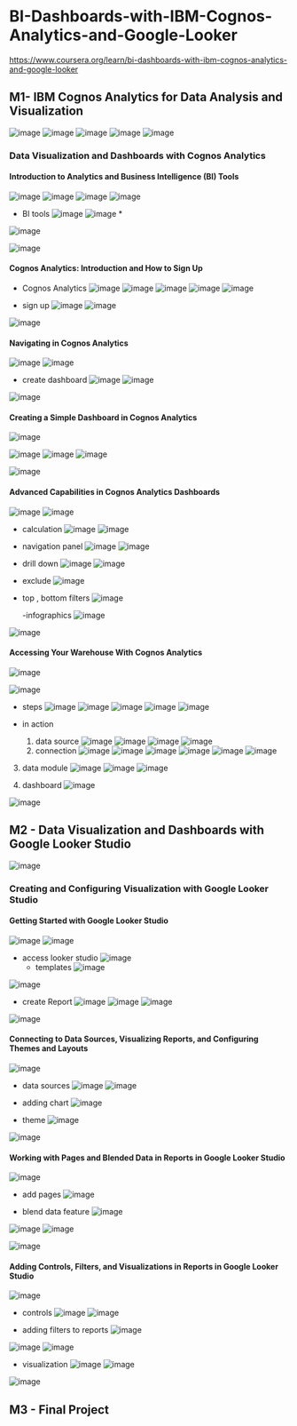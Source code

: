 # BI-Dashboards-with-IBM-Cognos-Analytics-and-Google-Looker
https://www.coursera.org/learn/bi-dashboards-with-ibm-cognos-analytics-and-google-looker

## M1- IBM Cognos Analytics for Data Analysis and Visualization
![image](https://github.com/user-attachments/assets/264e6437-133d-4e41-be3d-3ab9357c58e3)
![image](https://github.com/user-attachments/assets/9d0aabd0-ee70-4070-a53d-d779a66b293c)
![image](https://github.com/user-attachments/assets/0d8ba83c-e106-4fab-9ace-312e0eef70fe)
![image](https://github.com/user-attachments/assets/4bd8b1ba-3966-44f9-b2e8-5e7b4c79d0dc)
![image](https://github.com/user-attachments/assets/5413ffbc-6936-4f62-a120-6acbec768cef)


### Data Visualization and Dashboards with Cognos Analytics 

#### Introduction to Analytics and Business Intelligence (BI) Tools
![image](https://github.com/user-attachments/assets/fb97d786-74d1-470e-8937-b2f41fda3adc)
![image](https://github.com/user-attachments/assets/760e56dc-a7b9-4683-b283-a837bc8ce050)
![image](https://github.com/user-attachments/assets/7e92c955-173d-4d42-874f-444d3aedb2b7)
![image](https://github.com/user-attachments/assets/138a8c1e-db17-4d5e-9656-c93aa7dac657)

- BI tools
  ![image](https://github.com/user-attachments/assets/f0ecafcc-058e-4c0f-abcb-dd5892fdb7d1)
![image](https://github.com/user-attachments/assets/395490ac-86de-46c2-ac3e-53bac432b934) *

![image](https://github.com/user-attachments/assets/3b8e1de7-d7d4-4d78-96de-3bdbd8f289ea)

![image](https://github.com/user-attachments/assets/4887348e-3d2f-46e2-9cf8-cb9ca9ad508a)

#### Cognos Analytics: Introduction and How to Sign Up

- Cognos Analytics
  ![image](https://github.com/user-attachments/assets/cfbdc83c-e5bb-4da8-a22f-23e96af04f87)
![image](https://github.com/user-attachments/assets/28b3a07d-99b8-4878-bb55-9fb1faa1108e)
![image](https://github.com/user-attachments/assets/fa619503-6f60-49bf-b7b3-0a467973d667)
![image](https://github.com/user-attachments/assets/0dd42407-e9bc-4945-a5ec-0164eb150906)
![image](https://github.com/user-attachments/assets/7ca76c72-04eb-4ca7-a246-0d5e066627eb)

- sign up
  ![image](https://github.com/user-attachments/assets/633294a8-b8ec-48d7-ad04-5573ffaadb82)
![image](https://github.com/user-attachments/assets/f931de4b-eadd-4789-9844-c22be544dfe0)

![image](https://github.com/user-attachments/assets/51f05788-82bd-4f4d-a2de-dd78fc6b3846)

#### Navigating in Cognos Analytics
![image](https://github.com/user-attachments/assets/d1c96abf-3d87-408b-953c-ceedc04f62b7)
![image](https://github.com/user-attachments/assets/44418bce-b036-4f44-9fed-e07cd76ebfac)


- create dashboard
  ![image](https://github.com/user-attachments/assets/1229a3c2-23e7-4ed0-ba26-443447123506)
![image](https://github.com/user-attachments/assets/9e442901-cc9f-4ee9-9cf2-8417ff969a50)

![image](https://github.com/user-attachments/assets/748bfe11-5c94-4d0c-bf15-7c0bf526c4bd)


#### Creating a Simple Dashboard in Cognos Analytics
![image](https://github.com/user-attachments/assets/0ad9090d-5169-4286-a2e0-e44490d3fb69)

![image](https://github.com/user-attachments/assets/78c86272-fb40-4cdc-b013-4bb5518ff214)
![image](https://github.com/user-attachments/assets/addeed07-0853-4128-83f4-0c1296563ab9)
![image](https://github.com/user-attachments/assets/6f4091bc-4ac8-4dbe-8765-6007efdeb69c)

![image](https://github.com/user-attachments/assets/044674d1-14dc-4e44-92fa-f732a6a29526)


#### Advanced Capabilities in Cognos Analytics Dashboards
![image](https://github.com/user-attachments/assets/45b7fcf9-4fe2-4e79-8c71-573501ddcda0)
![image](https://github.com/user-attachments/assets/65a4a81c-0c0e-4e81-9532-e8e7ee2f33f5)
- calculation
![image](https://github.com/user-attachments/assets/6c205a2e-e7d3-45ee-b0fd-e044f12fede3)
![image](https://github.com/user-attachments/assets/9d7d2f7d-c8ae-44fd-821f-4c231e649e2a)

- navigation panel
  ![image](https://github.com/user-attachments/assets/75dc6704-dabb-4204-b940-e0f694ea10b3)
![image](https://github.com/user-attachments/assets/abf766a4-90c4-4a51-b7d0-d1097a87c202)
- drill down
![image](https://github.com/user-attachments/assets/542e5108-5354-41d9-b8a2-03d856988c38)
![image](https://github.com/user-attachments/assets/84f39be9-1f25-4e15-8e20-3f74a148b1e8)

- exclude
  ![image](https://github.com/user-attachments/assets/566e52d9-c0fb-4ba2-b7ea-8d99424b6fd5)

- top , bottom filters
  ![image](https://github.com/user-attachments/assets/fc609bb8-77b3-4d26-96c5-85cafffb9101)

  -infographics
  ![image](https://github.com/user-attachments/assets/e88dc643-1ac1-455e-ae7b-004d7f262afb)

![image](https://github.com/user-attachments/assets/29921131-fd28-4469-ae4f-328f9d812b2b)


#### Accessing Your Warehouse With Cognos Analytics
![image](https://github.com/user-attachments/assets/59abf1e2-98b9-4594-83a8-522edc100baf)

![image](https://github.com/user-attachments/assets/57d23db1-fb90-4eed-aea5-399957714987)

- steps
  ![image](https://github.com/user-attachments/assets/44cc4d49-7a57-46c1-badb-fb1244873e45)
![image](https://github.com/user-attachments/assets/f77190c7-440b-4f1f-a74a-1801593515e1)
![image](https://github.com/user-attachments/assets/45732878-956e-4418-b223-bf1854fdff30)
![image](https://github.com/user-attachments/assets/23c9b4fb-379f-4586-95dd-3fc5bf74fbaf)
![image](https://github.com/user-attachments/assets/15284e6a-1493-420c-a09e-4574d7f9fb02)

- in action
  1. data source
  ![image](https://github.com/user-attachments/assets/7c54fec5-9746-4bdc-96d1-8519a9397ad7)
![image](https://github.com/user-attachments/assets/2364ed97-6690-485d-9597-bef818e89349)
![image](https://github.com/user-attachments/assets/17c487fa-456f-4963-b993-98a0a3ea9cbc)
![image](https://github.com/user-attachments/assets/597f28a5-12fe-42a7-8c46-66dfd96d10e7)
  2. connection
     ![image](https://github.com/user-attachments/assets/9d5ef93e-208c-4c87-becd-505a74d03471)
![image](https://github.com/user-attachments/assets/a3720593-9d52-4262-8d99-167332b1112e)
![image](https://github.com/user-attachments/assets/2994a3fc-6c04-4145-a6f9-a95d4e04ae1d)
![image](https://github.com/user-attachments/assets/a1f9adbd-a73c-4f07-89ff-a371ed193faf)
![image](https://github.com/user-attachments/assets/6b31d23a-9d98-49b0-93fd-0aca5296f8c0)
![image](https://github.com/user-attachments/assets/2732420b-6eaf-439d-9c40-7d148f0ab8ab)

3. data module
   ![image](https://github.com/user-attachments/assets/4897d0d7-e993-48db-a803-634529ea514e)
![image](https://github.com/user-attachments/assets/9dc51e1e-ab50-4015-b848-4eaa8347b081)
![image](https://github.com/user-attachments/assets/6ab8816e-a2bb-419d-8d10-7064ee742295)

4. dashboard
   ![image](https://github.com/user-attachments/assets/48fb3ed0-b6be-4ec7-b2c9-bbd8015c3a73)

![image](https://github.com/user-attachments/assets/30529e6f-8d9e-4f16-8118-6b4cb437ec04)




## M2 - Data Visualization and Dashboards with Google Looker Studio
![image](https://github.com/user-attachments/assets/7b9f5611-0840-492c-ab51-d24e65ad480d)


### Creating and Configuring Visualization with Google Looker Studio

#### Getting Started with Google Looker Studio
![image](https://github.com/user-attachments/assets/e7eb76c2-5f66-41f6-8a9b-e2ac5d2e5b30)
![image](https://github.com/user-attachments/assets/61b7af1e-d089-48a8-8d48-5bbbb5e5fe62)

- access looker studio
![image](https://github.com/user-attachments/assets/c2ff498a-8ede-42d0-ac2e-68e3699f4686)
  - templates
    ![image](https://github.com/user-attachments/assets/54be8123-36a3-4698-ac6f-a73b6d891b44)

![image](https://github.com/user-attachments/assets/45656ec3-0510-412f-abb8-29aa07b48cad)

- create Report
  ![image](https://github.com/user-attachments/assets/d966886a-df74-4ef0-8ef6-b2bcc6c0a513)
  ![image](https://github.com/user-attachments/assets/8c754e83-ff60-42f7-89cb-6be94f4b8da7)
![image](https://github.com/user-attachments/assets/490b6828-8016-4dba-b136-f14cabb8c3cc)

![image](https://github.com/user-attachments/assets/24385740-516c-45e6-938c-a0b91ebb8f10)

#### Connecting to Data Sources, Visualizing Reports, and Configuring Themes and Layouts
![image](https://github.com/user-attachments/assets/292f0249-8e9b-4297-bedd-ac8147a92aba)

- data sources
  ![image](https://github.com/user-attachments/assets/ea65a9c3-4e5d-47c5-a84e-7ec5db66324d)
![image](https://github.com/user-attachments/assets/23faf188-2830-43ea-a290-688ffc54f2b4)

- adding chart
  ![image](https://github.com/user-attachments/assets/f3964cb9-b104-471c-97d8-e40979d218c0)
- theme
  ![image](https://github.com/user-attachments/assets/6c3e1101-ea6d-42dc-ad96-1fae149ebc56)

![image](https://github.com/user-attachments/assets/57ebd3f4-e882-4522-8d90-6ffc1661268a)

#### Working with Pages and Blended Data in Reports in Google Looker Studio
![image](https://github.com/user-attachments/assets/025836c9-7c3c-47c5-822b-2a6e09717cba)

- add pages
  ![image](https://github.com/user-attachments/assets/a014ddf5-b328-4b55-b094-f6133813502e)

- blend data feature
![image](https://github.com/user-attachments/assets/90522c09-5763-4663-af95-c0169c8b3b62)

![image](https://github.com/user-attachments/assets/5f12ef1a-0ea6-446f-9bb8-81bde4fcda23)
![image](https://github.com/user-attachments/assets/ef430f69-e6ee-4161-8ae8-cedc7bde63ea)

![image](https://github.com/user-attachments/assets/5be66457-048a-4b57-b067-6657ec681823)

#### Adding Controls, Filters, and Visualizations in Reports in Google Looker Studio
![image](https://github.com/user-attachments/assets/ef652ba2-e964-42fa-b0d1-894a662c4096)

- controls
  ![image](https://github.com/user-attachments/assets/ac1888ef-2086-4ba0-aa39-05ca7f4dac93)
![image](https://github.com/user-attachments/assets/eb09fd0b-be93-4d13-80c7-f836092620cc)

- adding filters to reports
  ![image](https://github.com/user-attachments/assets/8821d522-42c1-4cdf-9161-72fccd28e08d)

![image](https://github.com/user-attachments/assets/50d86b61-7b83-45e8-bff4-55bd2bd42d5c)
![image](https://github.com/user-attachments/assets/d3454fde-c316-4870-8408-5469f1e3b53b)

- visualization
  ![image](https://github.com/user-attachments/assets/160e019c-bc33-441d-ad29-f415cb2a4604)
  ![image](https://github.com/user-attachments/assets/d7fa3dcb-e2f7-476a-a289-ed648a848735)

![image](https://github.com/user-attachments/assets/db1033c4-7722-4cd1-b62d-bd8eab151dcf)









## M3 - Final Project
